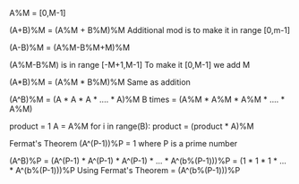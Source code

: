 A%M = [0,M-1]

(A+B)%M = (A%M + B%M)%M
Additional mod is to make it in range [0,m-1]

(A-B)%M = (A%M-B%M+M)%M

(A%M-B%M) is in range [-M+1,M-1]
To make it [0,M-1] we add M

(A*B)%M = (A%M * B%M)%M
Same as addition

(A^B)%M = (A * A * A * .... * A)%M B times
        = (A%M * A%M * A%M * .... * A%M)

product = 1
A = A%M
for i in range(B):
  product = (product * A)%M


Fermat's Theorem
(A^(P-1))%P = 1 where P is a prime number

(A^B)%P = (A^(P-1) * A^(P-1) * A^(P-1) * ... * A^(b%(P-1)))%P
        = (1 * 1 * 1 * ... * A^(b%(P-1)))%P Using Fermat's Theorem
        = (A^(b%(P-1)))%P
